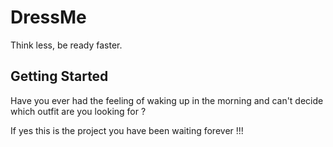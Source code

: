 # DressMe

Think less, be ready faster.

## Getting Started

Have you ever had the feeling of waking up in the morning and can't decide which outfit are you looking for ?

If yes this is the project you have been waiting forever !!!

